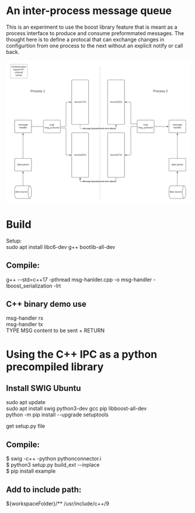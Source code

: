 # An inter-process message queue
  This is an experiment to use the boost library feature that is meant as a process interface to produce and consume preformmated
  messages. The thought here is to define a protocal that can exchange changes in configurtion from one process to the next without
  an explicit notify or call back.
  
  ![IPC Diagram](level-0-diagram-for-IPC.png)
# Build  
  Setup:  
  sudo apt install libc6-dev g++ bootlib-all-dev  

## Compile:  
  g++ --std=c++17 -pthread msg-hanlder.cpp -o msg-handler -lboost_serialization -lrt  

## C++ binary demo use
  msg-handler rx  
  msg-handler tx  
  TYPE MSG content to be sent + RETURN 

# Using the C++ IPC as a python precompiled library  

## Install SWIG Ubuntu  
  sudo apt update  
  sudo apt install swig python3-dev gcc pip libboost-all-dev  
  python -m pip install --upgrade setuptools  

  get setup.py file  

## Compile:
  $ swig -c++ -python pythonconnector.i  
  $ python3 setup.py build_ext --inplace  
  $ pip install example

## Add to include path:
  ${workspaceFolder}/**
  /usr/include/c++/9
